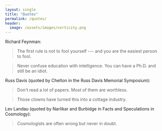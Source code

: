 ```yaml
---
layout: single
title: "Quotes"
permalink: /quotes/
header:
  image: /assets/images/vorticity.png
---
```



Richard Feynman:

> The first rule is not to fool yourself --- and you are the easiest person to fool.

> Never confuse education with intelligence. You can have a Ph.D. and still be an idiot. 

Russ Davis (quoted by Chelton in the Russ Davis Memorial Symposium):

>Don't read a lot of papers. Most of them are worthless. 

>Those clowns have turned this into a cottage industry.

Lev Landau (quoted by Narlikar and Burbidge in Facts and Speculations in Cosmology):

>Cosmologists are often wrong but never in doubt.
